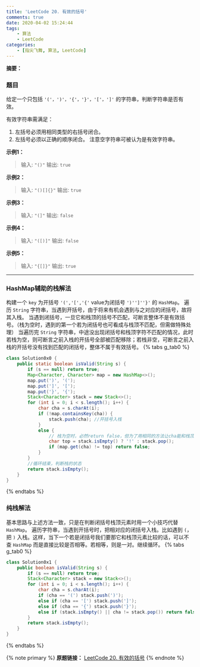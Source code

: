 ```yaml
---
title: 'LeetCode 20. 有效的括号'
comments: true
date: 2020-04-02 15:24:44
tags:
    - 算法
    - LeetCode
categories:
    - [指尖飞舞, 算法, LeetCode]
---
```

__摘要：__
<!--more-->

### 题目
给定一个只包括 `'('，')'，'{'，'}'，'['，']'` 的字符串，判断字符串是否有效。

有效字符串需满足：
1. 左括号必须用相同类型的右括号闭合。
2. 左括号必须以正确的顺序闭合。
注意空字符串可被认为是有效字符串。

__示例1：__
> 输入: `"()"`
> 输出: `true`

__示例2：__
> 输入: `"()[]{}"`
> 输出: `true`

__示例3：__
> 输入: `"(]"`
> 输出: `false`

__示例4：__
> 输入: `"([)]"`
> 输出: `false`

__示例5：__
> 输入: `"{[]}"`
> 输出: `true`
___

### HashMap辅助的栈解法
构建一个 `key` 为开括号 `'(','[','{'` value为闭括号 `')'']''}'` 的 `HashMap`。
遍历 `String` 字符串，当遇到开括号，由于将来有机会遇到与之对应的闭括号，故将其入栈。
当遇到闭括号，一旦它和栈顶的括号不匹配，可断言整体不是有效括号。（栈为空时，遇到的第一个若为闭括号也可看成与栈顶不匹配，但需做特殊处理）
当遍历完 `String` 字符串，中途没出现闭括号和栈顶字符不匹配的情况，此时若栈为空，则可断言之前入栈的开括号全部被匹配移除；若栈非空，可断言之前入栈的开括号没有找到匹配的闭括号，整体不属于有效括号。
{% tabs g_tab0 %}
<!-- tab Java -->
```Java
class Solution0x0 {
    public static boolean isValid(String s) {
        if (s == null) return true;
        Map<Character, Character> map = new HashMap<>();
        map.put(')', '(');
        map.put(']', '[');
        map.put('}', '{');
        Stack<Character> stack = new Stack<>();
        for (int i = 0; i < s.length(); i++) {
            char cha = s.charAt(i);
            if (!map.containsKey(cha)) {
                stack.push(cha); //开括号入栈
            }
            else {
                // 栈为空时，必然return false，但为了用相同的方法让cha能和栈顶元素比较，push一个随便啥的字符
                char top = stack.isEmpty() ? '!' : stack.pop();
                if (map.get(cha) != top) return false;
            }
        }
        //循环结束，判断栈的状态
        return stack.isEmpty();
    }
}
```
<!-- endtab -->
{% endtabs %}


### 纯栈解法
基本思路与上述方法一致，只是在判断闭括号栈顶元素时用一个小技巧代替 `HashMap`。
遍历字符串，当遇到开括号时，把相对应的闭括号入栈。比如遇到 `(`，把 `)` 入栈。这样，当下一个若是闭括号我们要那它和栈顶元素比较的话，可以不查 `HashMap` 而是直接比较是否相等。若相等，则是一对。继续循环。
{% tabs g_tab0 %}
<!-- tab Java -->
```Java
class Solution0x1 {
    public boolean isValid(String s) {
        if (s == null) return true;
        Stack<Character> stack = new Stack<>();
        for (int i = 0; i < s.length(); i++) {
            char cha = s.charAt(i);
            if (cha == '(') stack.push(')');
            else if (cha == '[') stack.push(']');
            else if (cha == '{') stack.push('}');
            else if (stack.isEmpty() || cha != stack.pop()) return false; //此时遇到闭括号且栈为空，则必然无效，或者闭括号与栈顶元素不匹配，必然无效
        }
        return stack.isEmpty();
    }
}
```
<!-- endtab -->
{% endtabs %}

{% note primary %}
__原题链接：__ [LeetCode 20. 有效的括号](https://leetcode-cn.com/problems/valid-parentheses/)
{% endnote %}
